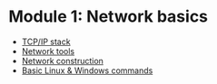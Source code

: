 # Module 1: Network basics
- [TCP/IP stack](./tcpip.md)
- [Network tools](./checkns.md)
- [Network construction](./ncon.md)
- [Basic Linux & Windows commands](./cmd.md)